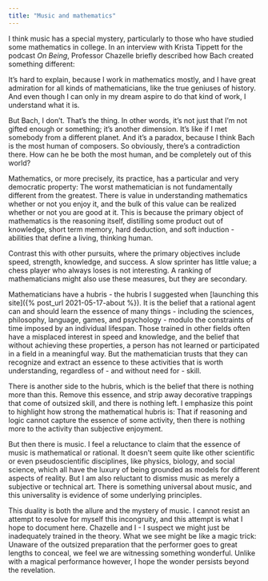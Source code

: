 ```yaml
---
title: "Music and mathematics"
---
```


I think music has a special mystery, particularly to those who have studied some mathematics in college. In an interview with Krista Tippett for the podcast _On Being_, Professor Chazelle briefly described how Bach created something different:

<div class="media">
<p>It’s hard to explain, because I work in mathematics mostly, and I have great admiration for all kinds of mathematicians, like the true geniuses of history. And even though I can only in my dream aspire to do that kind of work, I understand what it is. </p>

<p>But Bach, I don’t. That’s the thing. In other words, it’s not just that I’m not gifted enough or something; it’s another dimension. It’s like if I met somebody from a different planet. And it’s a paradox, because I think Bach is the most human of composers. So obviously, there’s a contradiction there. How can he be both the most human, and be completely out of this world?</p>
</div>


Mathematics, or more precisely, its practice, has a particular and very democratic property: The worst mathematician is not fundamentally different from the greatest. There is value in understanding mathematics whether or not you enjoy it, and the bulk of this value can be realized whether or not you are good at it. This is because the primary object of mathematics is the reasoning itself, distilling some product out of knowledge, short term memory, hard deduction, and soft induction - abilities that define a living, thinking human.

Contrast this with other pursuits, where the primary objectives include speed, strength, knowledge, and success. A slow sprinter has little value; a chess player who always loses is not interesting. A ranking of mathematicians might also use these measures, but they are secondary.

Mathematicians have a hubris - the hubris I suggested when [launching this site]({% post_url 2021-05-17-about %}). It is the belief that a rational agent can and should learn the essence of many things - including the sciences, philosophy, language, games, and psychology - modulo the constraints of time imposed by an individual lifespan. Those trained in other fields often have a misplaced interest in speed and knowledge, and the belief that without achieving these properties, a person has not learned or participated in a field in a meaningful way. But the mathematician trusts that they can recognize and extract an essence to these activities that is worth understanding, regardless of - and without need for - skill.

There is another side to the hubris, which is the belief that there is nothing more than this. Remove this essence, and strip away decorative trappings that come of outsized skill, and there is nothing left. I emphasize this point to highlight how strong the mathematical hubris is: That if reasoning and logic cannot capture the essence of some activity, then there is nothing more to the activity than subjective enjoyment.

But then there is music. I feel a reluctance to claim that the essence of music is mathematical or rational. It doesn't seem quite like other scientific or even pseudoscientific disciplines, like physics, biology, and social science, which all have the luxury of being grounded as models for different aspects of reality. But I am also reluctant to dismiss music as merely a subjective or technical art. There is something universal about music, and this universality is evidence of some underlying principles. 

This duality is both the allure and the mystery of music. I cannot resist an attempt to resolve for myself this incongruity, and this attempt is what I hope to document here. Chazelle and I - I suspect we might just be inadequately trained in the theory. What we see might be like a magic trick: Unaware of the outsized preparation that the performer goes to great lengths to conceal, we feel we are witnessing something wonderful. Unlike with a magical performance however, I hope the wonder persists beyond the revelation.
